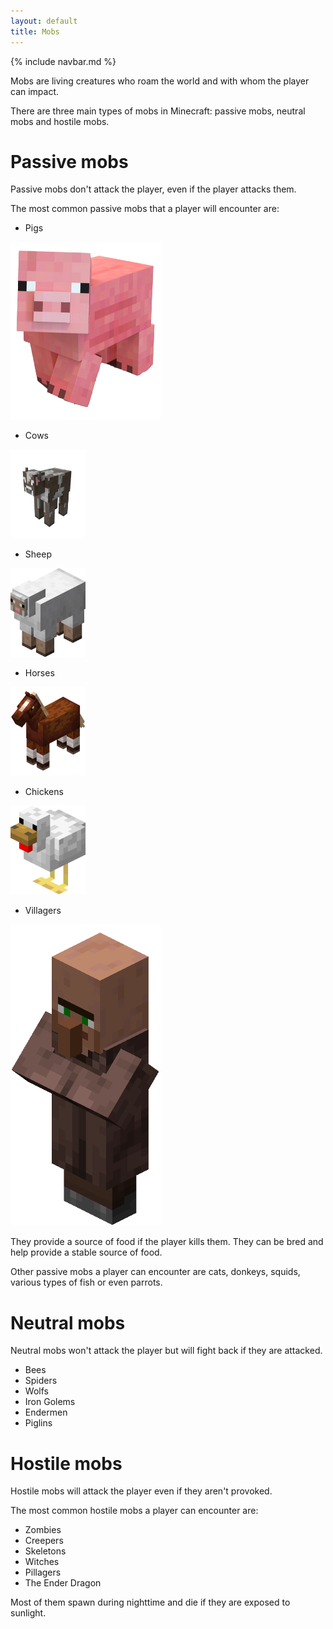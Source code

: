 ```yaml
---
layout: default
title: Mobs
---
```

{% include navbar.md %}

Mobs are living creatures who roam the world and with whom the player can impact.

There are three main types of mobs in Minecraft: passive mobs, neutral mobs and hostile mobs.

# Passive mobs
Passive mobs don't attack the player, even if the player attacks them.

The most common passive mobs that a player will encounter are:

- Pigs
<p align="left">
  <img src="./img/pig.png" width="240" height="284">
</p>

- Cows
<p align="left">
  <img src="./img/cow.png" width="120" height="142">
</p>

- Sheep
<p align="left">
  <img src="./img/sheep.png" width="120" height="142">
</p>

- Horses
<p align="left">
  <img src="./img/horse.png" width="120" height="142">
</p>

- Chickens
<p align="left">
  <img src="./img/chicken.png" width="120" height="142">
</p>

- Villagers
<p align="left">
  <img src="./img/villager.png" width="240" height="482">
</p>


They provide a source of food if the player kills them. They can be bred and help provide a stable source of food.

Other passive mobs a player can encounter are cats, donkeys, squids, various types of fish or even parrots.

# Neutral mobs
Neutral mobs won't attack the player but will fight back if they are attacked.

- Bees
- Spiders
- Wolfs
- Iron Golems
- Endermen
- Piglins

# Hostile mobs
Hostile mobs will attack the player even if they aren't provoked.

The most common hostile mobs a player can encounter are:

- Zombies
- Creepers
- Skeletons
- Witches
- Pillagers
- The Ender Dragon

Most of them spawn during nighttime and die if they are exposed to sunlight.
